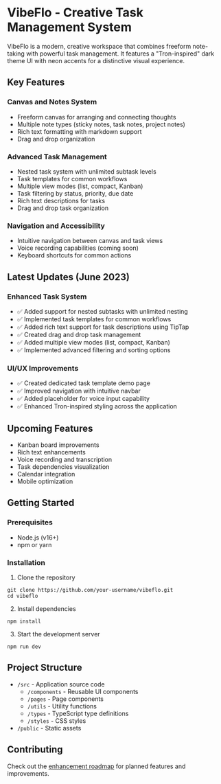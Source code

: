 # VibeFlo - Creative Task Management System

VibeFlo is a modern, creative workspace that combines freeform note-taking with powerful task management. It features a "Tron-inspired" dark theme UI with neon accents for a distinctive visual experience.

## Key Features

### Canvas and Notes System
- Freeform canvas for arranging and connecting thoughts
- Multiple note types (sticky notes, task notes, project notes)
- Rich text formatting with markdown support
- Drag and drop organization

### Advanced Task Management
- Nested task system with unlimited subtask levels
- Task templates for common workflows
- Multiple view modes (list, compact, Kanban)
- Task filtering by status, priority, due date
- Rich text descriptions for tasks
- Drag and drop task organization

### Navigation and Accessibility
- Intuitive navigation between canvas and task views
- Voice recording capabilities (coming soon)
- Keyboard shortcuts for common actions

## Latest Updates (June 2023)

### Enhanced Task System
- ✅ Added support for nested subtasks with unlimited nesting
- ✅ Implemented task templates for common workflows
- ✅ Added rich text support for task descriptions using TipTap
- ✅ Created drag and drop task management
- ✅ Added multiple view modes (list, compact, Kanban)
- ✅ Implemented advanced filtering and sorting options

### UI/UX Improvements
- ✅ Created dedicated task template demo page
- ✅ Improved navigation with intuitive navbar
- ✅ Added placeholder for voice input capability
- ✅ Enhanced Tron-inspired styling across the application

## Upcoming Features

- Kanban board improvements
- Rich text enhancements
- Voice recording and transcription
- Task dependencies visualization
- Calendar integration
- Mobile optimization

## Getting Started

### Prerequisites
- Node.js (v16+)
- npm or yarn

### Installation
1. Clone the repository
```
git clone https://github.com/your-username/vibeflo.git
cd vibeflo
```

2. Install dependencies
```
npm install
```

3. Start the development server
```
npm run dev
```

## Project Structure

- `/src` - Application source code
  - `/components` - Reusable UI components
  - `/pages` - Page components
  - `/utils` - Utility functions
  - `/types` - TypeScript type definitions
  - `/styles` - CSS styles
- `/public` - Static assets

## Contributing

Check out the [enhancement roadmap](./enhancements/README.md) for planned features and improvements. 